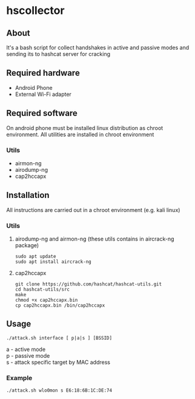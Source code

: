 # hscollector
## About
It's a bash script for collect handshakes in active and passive modes and sending its to hashcat server for cracking
## Required hardware
- Android Phone
- External Wi-Fi adapter
## Required software
On android phone must be installed linux distribution as chroot environment. All utilities are installed in chroot environment  
### Utils
- airmon-ng
- airodump-ng
- cap2hccapx
## Installation
All instructions are carried out in a chroot environment (e.g. kali linux)
### Utils
1. airodump-ng and airmon-ng (these utils contains in aircrack-ng package)
    ```
   sudo apt update  
   sudo apt install aircrack-ng
    ```
2. cap2hccapx
    ```
   git clone https://github.com/hashcat/hashcat-utils.git
   cd hashcat-utils/src
   make
   chmod +x cap2hccapx.bin
   cp cap2hccapx.bin /bin/cap2hccapx
    ```
## Usage
```
./attack.sh interface [ p|a|s ] [BSSID]
```
   a - active mode  
   p - passive mode   
   s - attack specific target by MAC address
### Example
```
./attack.sh wlo0mon s E6:18:6B:1C:DE:74
```
